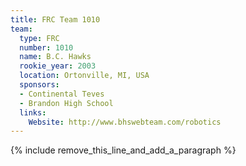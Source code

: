 ```yaml
---
title: FRC Team 1010
team:
  type: FRC
  number: 1010
  name: B.C. Hawks
  rookie_year: 2003
  location: Ortonville, MI, USA
  sponsors:
  - Continental Teves
  - Brandon High School
  links:
    Website: http://www.bhswebteam.com/robotics
---
```


{% include remove_this_line_and_add_a_paragraph %}